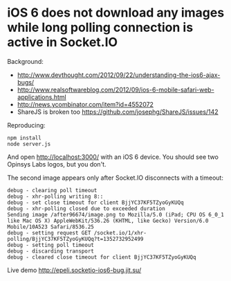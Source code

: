 # iOS 6 does not download any images while long polling connection is active in Socket.IO

Background:

  * http://www.devthought.com/2012/09/22/understanding-the-ios6-ajax-bugs/
  * http://www.realsoftwareblog.com/2012/09/ios-6-mobile-safari-web-applications.html
  * http://news.ycombinator.com/item?id=4552072
  * ShareJS is broken too https://github.com/josephg/ShareJS/issues/142


Reproducing:

    npm install
    node server.js

And open <http://localhost:3000/> with an iOS 6 device. You should see two
Opinsys Labs logos, but you don't.

The second image appears only after Socket.IO disconnects with a timeout:

    debug - clearing poll timeout
    debug - xhr-polling writing 8::
    debug - set close timeout for client BjjYC37KF5TZyoGyKUQq
    debug - xhr-polling closed due to exceeded duration
    Sending image /after96674/image.png to Mozilla/5.0 (iPad; CPU OS 6_0_1 like Mac OS X) AppleWebKit/536.26 (KHTML, like Gecko) Version/6.0 Mobile/10A523 Safari/8536.25
    debug - setting request GET /socket.io/1/xhr-polling/BjjYC37KF5TZyoGyKUQq?t=1352732952499
    debug - setting poll timeout
    debug - discarding transport
    debug - cleared close timeout for client BjjYC37KF5TZyoGyKUQq


Live demo http://epeli.socketio-ios6-bug.jit.su/

